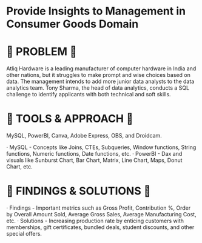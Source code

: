 # Provide Insights to Management in Consumer Goods Domain
# 🌟 PROBLEM 🌟
Atliq Hardware is a leading manufacturer of computer hardware in India and other nations, but it struggles to make prompt and wise choices based on data. The management intends to add more junior data analysts to the data analytics team. Tony Sharma, the head of data analytics, conducts a SQL challenge to identify applicants with both technical and soft skills.

# 🌟 TOOLS & APPROACH 🌟
MySQL, PowerBI, Canva, Adobe Express, OBS, and Droidcam.

· MySQL - Concepts like Joins, CTEs, Subqueries, Window functions, String functions, Numeric functions, Date functions, etc. · PowerBI - Dax and visuals like Sunburst Chart, Bar Chart, Matrix, Line Chart, Maps, Donut Chart, etc.

# 🌟 FINDINGS & SOLUTIONS 🌟
· Findings - Important metrics such as Gross Profit, Contribution %, Order by Overall Amount Sold, Average Gross Sales, Average Manufacturing Cost, etc. · Solutions - Increasing production rate by enticing customers with memberships, gift certificates, bundled deals, student discounts, and other special offers.
